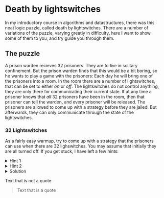 # Death by lightswitches
In my introductory course in algorithms and datastructures, there was this neat logic puzzle, called death by lightswitches. There are a number of variations of the puzzle, varying greatly in difficulty, here I want to show some of them to you, and try guide you through them.

## The puzzle
A prison warden recieves $32$ prisoners. They are to live in solitary confinement. But the prison warden finds that this would be a bit boring, so he wants to play a game with the prisoners: Each day he will bring one of the prisoners into a room. In the room there are a number of lightswitches, that can be set to either *on* or *off*. The lightswitches do not control anything, they are only there for communicating their current state. If at any time a prisoner knows that *all* $32$ prisoners have been in the room, then that prisoner can tell the warden, and every prisoner will be released. The prisoners are allowed to come up with a strategy before they are jailed. But afterwards, they can only communicate through the state of the lightswitches.

### 32 Lightswitches
As a fairly easy warmup, try to come up with a strategy that the prisoners can use when there are $32$ lighswitches. You may assume that initially they are all turned off.
If you get stuck, I have left a few hints:
<details> 
  <summary>Hint 1 </summary>
   You may notice that there are as many light switches as prisoners
</details>
<details> 
  <summary>Hint 2 </summary>
   How many light switches does a prisoner need to communicate to everyone else that they have been in the room?
</details>
<details> 
  <summary>Solution</summary>
  A simple solution, is that every prisoner turns on exactly one light switch, the first time they enter the room.
  If a prisoner sees that all $32$ light switches are on, there must have been $32$ different prisoners that have been in the room. 
</details>



Text that is not a quote

> Text that is a quote